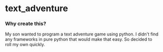 # text_adventure

### Why create this?
My son wanted to program a text adventure game using python. I didn't find any frameworks in pure python that would make that easy. So decided to roll my own quickly.

